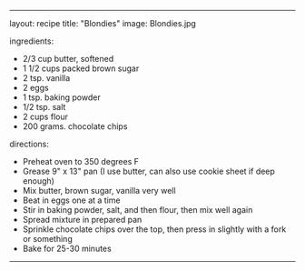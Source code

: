 ---

layout: recipe
title: "Blondies"
image: Blondies.jpg

ingredients:
- 2/3 cup butter, softened
- 1 1/2 cups packed brown sugar
- 2 tsp. vanilla
- 2 eggs
- 1 tsp. baking powder
- 1/2 tsp. salt
- 2 cups flour
- 200 grams. chocolate chips

directions:
- Preheat oven to 350 degrees F
- Grease 9" x 13" pan (I use butter, can also use cookie sheet if deep enough)
- Mix butter, brown sugar, vanilla very well
- Beat in eggs one at a time
- Stir in baking powder, salt, and then flour, then mix well again
- Spread mixture in prepared pan
- Sprinkle chocolate chips over the top, then press in slightly with a fork or something
- Bake for 25-30 minutes

---